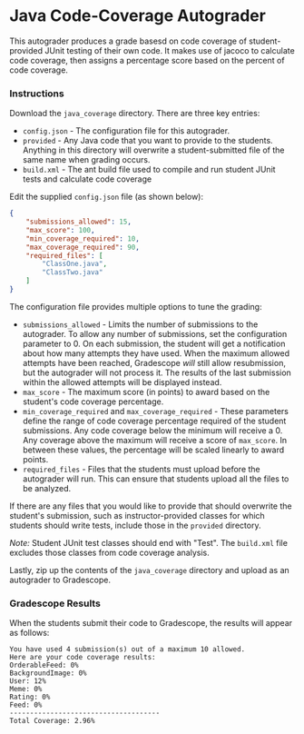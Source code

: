 # Java Code-Coverage Autograder

This autograder produces a grade basesd on code coverage of student-provided JUnit testing of their own code.  It makes use of jacoco to calculate code coverage, then assigns a percentage score based on the percent of code coverage.

### Instructions

Download the `java_coverage` directory.  There are three key entries:
- `config.json` - The configuration file for this autograder.
- `provided` - Any Java code that you want to provide to the students.  Anything in this directory will overwrite a student-submitted file of the same name when grading occurs.
- `build.xml` - The ant build file used to compile and run student JUnit tests and calculate code coverage

Edit the supplied `config.json` file (as shown below):
```json
{
    "submissions_allowed": 15,
    "max_score": 100,
    "min_coverage_required": 10,
    "max_coverage_required": 90,
    "required_files": [
        "ClassOne.java",
        "ClassTwo.java"
    ]
}
```
The configuration file provides multiple options to tune the grading:
- `submissions_allowed` - Limits the number of submissions to the autograder.  To allow any number of submissions, set the configuration parameter to 0.  On each submission, the student will get a notification about how many attempts they have used.  When the maximum allowed attempts have been reached, Gradescope _will_ still allow resubmission, but the autograder will not process it.  The results of the last submission within the allowed attempts will be displayed instead.
- `max_score` - The maximum score (in points) to award based on the student's code coverage percentage.
- `min_coverage_required` and `max_coverage_required` - These parameters define the range of code coverage percentage required of the student submissions.  Any code coverage below the minimum will receive a 0.  Any coverage above the maximum will receive a score of `max_score`.  In between these values, the percentage will be scaled linearly to award points.
- `required_files` - Files that the students must upload before the autograder will run.  This can ensure that students upload all the files to be analyzed.

If there are any files that you would like to provide that should overwrite the student's submission, such as instructor-provided classes for which students should write tests, include those in the `provided` directory.

*Note:* Student JUnit test classes should end with "Test".  The `build.xml` file excludes those classes from code coverage analysis.

Lastly, zip up the contents of the `java_coverage` directory and upload as an autograder to Gradescope.

### Gradescope Results

When the students submit their code to Gradescope, the results will appear as follows:

```
You have used 4 submission(s) out of a maximum 10 allowed.
Here are your code coverage results:
OrderableFeed: 0%
BackgroundImage: 0%
User: 12%
Meme: 0%
Rating: 0%
Feed: 0%
-------------------------------------
Total Coverage: 2.96%
```
